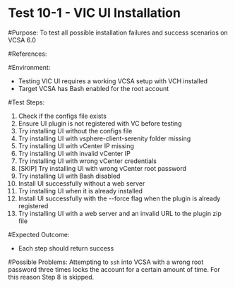 Test 10-1 - VIC UI Installation
======

#Purpose:
To test all possible installation failures and success scenarios on VCSA 6.0

#References:

#Environment:
* Testing VIC UI requires a working VCSA setup with VCH installed
* Target VCSA has Bash enabled for the root account

#Test Steps:
1. Check if the configs file exists
2. Ensure UI plugin is not registered with VC before testing
3. Try installing UI without the configs file
4. Try installing UI with vsphere-client-serenity folder missing
5. Try installing UI with vCenter IP missing
6. Try installing UI with invalid vCenter IP
7. Try installing UI with wrong vCenter credentials
8. [SKIP] Try installing UI with wrong vCenter root password
9. Try installing UI with Bash disabled
10. Install UI successfully without a web server
11. Try installing UI when it is already installed
12. Install UI successfully with the --force flag when the plugin is already registered
13. Try installing UI with a web server and an invalid URL to the plugin zip file

#Expected Outcome:
* Each step should return success

#Possible Problems:
Attempting to `ssh` into VCSA with a wrong root password three times locks the account for a certain amount of time. For this reason Step 8 is skipped.
